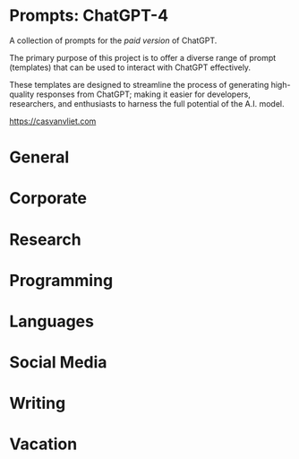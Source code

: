 # Prompts: ChatGPT-4

A collection of prompts for the *paid version* of ChatGPT.

The primary purpose of this project is to offer a diverse range of prompt (templates) that can be used to interact with ChatGPT effectively.

These templates are designed to streamline the process of generating high-quality responses from ChatGPT; making it easier for developers, researchers, and enthusiasts to harness the full potential of the A.I. model.

https://casvanvliet.com

# General
# Corporate
# Research
# Programming
# Languages
# Social Media
# Writing
# Vacation
